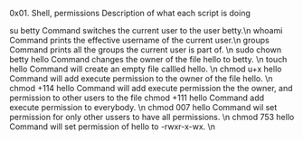 0x01. Shell, permissions
Description of what each script is doing

su betty Command switches the current user to the user betty.\n
whoami Command prints the effective username of the current user.\n
groups Command prints all the groups the current user is part of. \n
sudo chown betty hello Command changes the owner of the file hello to betty. \n
touch hello Command will create an empty file callled hello. \n
chmod u+x hello Command will add execute permission to the owner of the file hello. \n
chmod +114 hello Command will add execute permission the the owner, and permission to other users to the file
chmod +111 hello Command add execute permission to everybody. \n
chmod 007 hello Command wil set permission for only other ussers to have all permissions. \n
chmod 753 hello Command will set permission of hello to -rwxr-x-wx. \n
